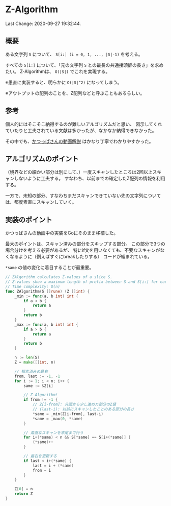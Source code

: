 # Z-Algorithm

Last Change: 2020-09-27 19:32:44.

## 概要

ある文字列 `S` について、 `S[i:] (i = 0, 1, ..., |S|-1)` を考える。

すべての `S[i:]` について、「元の文字列 `S` との最長の共通接頭辞の長さ」を求めたい。
Z-Algorithmは、 `O(|S|)` でこれを実現する。

※愚直に実装すると、明らかに `O(|S|^2)` になってしまう。

※アウトプットの配列のことを、Z配列などと呼ぶこともあるらしい。

## 参考

個人的にはそこそこ納得するのが難しいアルゴリズムだと思い、
図示してくれていたりと工夫されている文献は多かったが、なかなか納得できなかった。

その中でも、[かつっぱさんの動画解説](https://www.youtube.com/watch?v=f6ct5PQHqM0&feature=youtu.be)
はかなり丁寧でわかりやすかった。

## アルゴリズムのポイント

（境界などの細かい部分は別にして、）一度スキャンしたところは2回以上スキャンしないように工夫する。
すなわち、以前までの確定したZ配列の情報を利用する。

一方で、未知の部分、すなわちまだスキャンできていない先の文字列については、都度素直にスキャンしていく。

## 実装のポイント

かつっぱさんの動画中の実装をGoにそのまま移植した。

最大のポイントは、スキャン済みの部分をスキップする部分。
この部分で3つの場合分けを考える必要があるが、
特にif文を用いなくても、不要なスキャンがなくなるように（例えばすぐにbreakしたりする）
コードが組まれている。

`*same` の値の変化に着目することが最重要。

```go
// ZAlgorithm calculates Z-values of a slice S.
// Z-values show a maximum length of prefix between S and S[i:] for each i.
// Time complexity: O(n)
func ZAlgorithm(S []rune) (Z []int) {
	_min := func(a, b int) int {
		if a < b {
			return a
		}
		return b
	}
	_max := func(a, b int) int {
		if a > b {
			return a
		}
		return b
	}

	n := len(S)
	Z = make([]int, n)

	// 探索済みの最右
	from, last := -1, -1
	for i := 1; i < n; i++ {
		same := &Z[i]

		// Z-Algorithm!
		if from != -1 {
			// Z[i-from]: 先頭から少し進めた部分のZ値
			// (last-i): 以前にスキャンしたことのある部分の長さ
			*same = _min(Z[i-from], last-i)
			*same = _max(0, *same)
		}

		// 素直なスキャンを末尾まで行う
		for i+(*same) < n && S[*same] == S[i+(*same)] {
			(*same)++
		}

		// 最右を更新する
		if last < i+(*same) {
			last = i + (*same)
			from = i
		}
	}

	Z[0] = n
	return Z
}
```
